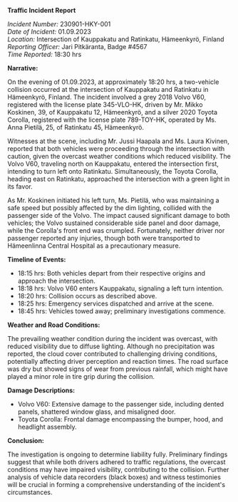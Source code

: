 **Traffic Incident Report**

*Incident Number:* 230901-HKY-001  
*Date of Incident:* 01.09.2023  
*Location:* Intersection of Kauppakatu and Ratinkatu, Hämeenkyrö, Finland  
*Reporting Officer:* Jari Pitkäranta, Badge #4567  
*Time Reported:* 18:30 hrs  

**Narrative:**

On the evening of 01.09.2023, at approximately 18:20 hrs, a two-vehicle collision occurred at the intersection of Kauppakatu and Ratinkatu in Hämeenkyrö, Finland. The incident involved a grey 2018 Volvo V60, registered with the license plate 345-VLO-HK, driven by Mr. Mikko Koskinen, 39, of Kauppakatu 12, Hämeenkyrö, and a silver 2020 Toyota Corolla, registered with the license plate 789-TOY-HK, operated by Ms. Anna Pietilä, 25, of Ratinkatu 45, Hämeenkyrö.

Witnesses at the scene, including Mr. Jussi Haapala and Ms. Laura Kivinen, reported that both vehicles were proceeding through the intersection with caution, given the overcast weather conditions which reduced visibility. The Volvo V60, traveling north on Kauppakatu, entered the intersection first, intending to turn left onto Ratinkatu. Simultaneously, the Toyota Corolla, heading east on Ratinkatu, approached the intersection with a green light in its favor.

As Mr. Koskinen initiated his left turn, Ms. Pietilä, who was maintaining a safe speed but possibly affected by the dim lighting, collided with the passenger side of the Volvo. The impact caused significant damage to both vehicles; the Volvo sustained considerable side panel and door damage, while the Corolla's front end was crumpled. Fortunately, neither driver nor passenger reported any injuries, though both were transported to Hämeenlinna Central Hospital as a precautionary measure.

**Timeline of Events:**

- 18:15 hrs: Both vehicles depart from their respective origins and approach the intersection.
- 18:18 hrs: Volvo V60 enters Kauppakatu, signaling a left turn intention.
- 18:20 hrs: Collision occurs as described above.
- 18:25 hrs: Emergency services dispatched and arrive at the scene.
- 18:45 hrs: Vehicles towed away; preliminary investigations commence.

**Weather and Road Conditions:**

The prevailing weather condition during the incident was overcast, with reduced visibility due to diffuse lighting. Although no precipitation was reported, the cloud cover contributed to challenging driving conditions, potentially affecting driver perception and reaction times. The road surface was dry but showed signs of wear from previous rainfall, which might have played a minor role in tire grip during the collision.

**Damage Descriptions:**

- Volvo V60: Extensive damage to the passenger side, including dented panels, shattered window glass, and misaligned door.
- Toyota Corolla: Frontal damage encompassing the bumper, hood, and headlight assembly.

**Conclusion:**

The investigation is ongoing to determine liability fully. Preliminary findings suggest that while both drivers adhered to traffic regulations, the overcast conditions may have impaired visibility, contributing to the collision. Further analysis of vehicle data recorders (black boxes) and witness testimonies will be crucial in forming a comprehensive understanding of the incident's circumstances.